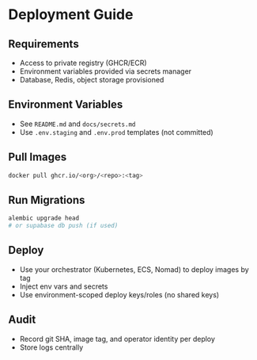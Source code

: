 # Deployment Guide

## Requirements
- Access to private registry (GHCR/ECR)
- Environment variables provided via secrets manager
- Database, Redis, object storage provisioned

## Environment Variables
- See `README.md` and `docs/secrets.md`
- Use `.env.staging` and `.env.prod` templates (not committed)

## Pull Images
```bash
docker pull ghcr.io/<org>/<repo>:<tag>
```

## Run Migrations
```bash
alembic upgrade head
# or supabase db push (if used)
```

## Deploy
- Use your orchestrator (Kubernetes, ECS, Nomad) to deploy images by tag
- Inject env vars and secrets
- Use environment-scoped deploy keys/roles (no shared keys)

## Audit
- Record git SHA, image tag, and operator identity per deploy
- Store logs centrally